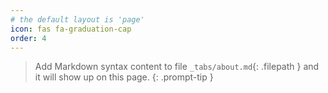```yaml
---
# the default layout is 'page'
icon: fas fa-graduation-cap
order: 4
---
```


> Add Markdown syntax content to file `_tabs/about.md`{: .filepath } and it will show up on this page.
{: .prompt-tip }
